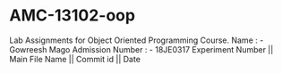 # AMC-13102-oop
Lab Assignments for Object Oriented Programming Course.
Name : - Gowreesh Mago
Admission Number : - 18JE0317
Experiment Number   || Main File Name     || Commit id     || Date
